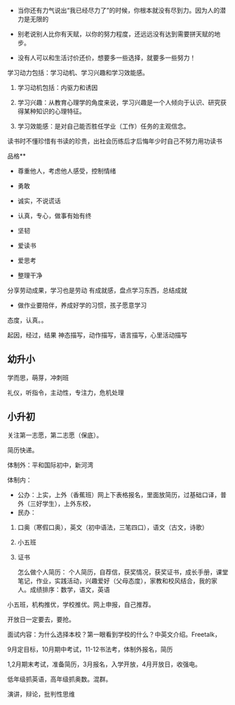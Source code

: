 - 当你还有力气说出“我已经尽力了”的时候，你根本就没有尽到力。因为人的潜力是无限的

- 别老说别人比你有天赋，以你的努力程度，还远远没有达到需要拼天赋的地步。

- 没有人可以和生活讨价还价，想要多一些选择，就要多一些努力！



学习动力包括：学习动机、学习兴趣和学习效能感。

1. 学习动机包括：内驱力和诱因

2. 学习兴趣：从教育心理学的角度来说，学习兴趣是一个人倾向于认识、研究获得某种知识的心理特征。

3. 学习效能感：是对自己能否胜任学业（工作）任务的主观信念。

   

读书时不懂珍惜有书读的珍贵，出社会历练后才后悔年少时自己不努力用功读书

品格**

- 尊重他人，考虑他人感受，控制情绪

- 勇敢

- 诚实，不说谎话

- 认真，专心，做事有始有终

- 坚韧

- 爱读书

- 爱思考

- 整理干净

  

分享劳动成果，学习也是劳动
有成就感，盘点学习东西，总结成就

- 做作业要陪伴，养成好学的习惯，孩子愿意学习

态度，认真。。

起因，经过，结果
神态描写，动作描写，语言描写，心里活动描写

## 幼升小

学而思，萌芽，冲刺班

礼仪，听指令，主动性，专注力，危机处理

## 小升初

关注第一志愿，第二志愿（保底）。

简历快递。

体制外：平和国际初中，新河湾

体制内：

- 公办：上实，上外（香蕉班）网上下表格报名，里面放简历，过基础口译，普外（三好学生），上外东校，
- 民办：

1. 口奥（寒假口奥），英文（初中语法，三笔四口），语文（古文，诗歌）

2. 小五班

3. 证书

   怎么做个人简历： 个人简历，自荐信，获奖情况，获奖证书，成长手册，课堂笔记，作业，实践活动，兴趣爱好（父母态度），家教和校风结合，我的家人。成绩排序：数学，语文，英语

小五班，机构推优，学校推优。网上申报，自己推荐。

开放日一定要去，要抢。

面试内容：为什么选择本校？第一眼看到学校的什么？中英文介绍。Freetalk，

9月定目标，10月期中考试，11-12书法考，体制外报名，简历

1,2月期末考试，准备简历，3月报名，入学开放，4月开放日，收强电。

低年级抓英语，高年级抓奥数。混群。



演讲，辩论，批判性思维